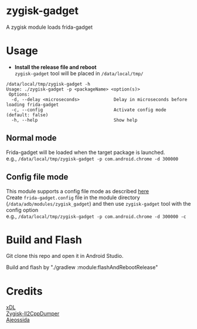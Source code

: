 # zygisk-gadget
A zygisk module loads frida-gadget

# Usage
- **Install the release file and reboot**<br>
  `zygisk-gadget` tool will be placed in `/data/local/tmp/`<br>
```shell
/data/local/tmp/zygisk-gadget -h                                                                                       
Usage: ./zygisk-gadget -p <packageName> <option(s)>
 Options:
  -d, --delay <microseconds>             Delay in microseconds before loading frida-gadget
  -c, --config                           Activate config mode (default: false)
  -h, --help                             Show help
```

## Normal mode
Frida-gadget will be loaded when the target package is launched.<br>
e.g., `/data/local/tmp/zygisk-gadget -p com.android.chrome -d 300000`

## Config file mode
This module supports a config file mode as described [here](https://frida.re/docs/gadget/)<br>
Create `frida-gadget.config` file in the module directory (`/data/adb/modules/zygisk_gadget`) and then use `zygisk-gadget` tool with the config option<br>
e.g., `/data/local/tmp/zygisk-gadget -p com.android.chrome -d 300000 -c`

# Build and Flash
Git clone this repo and open it in Android Studio.

Build and flash by "./gradlew :module:flashAndRebootRelease"

# Credits
[xDL](https://github.com/hexhacking/xDL)<br>
[Zygisk-Il2CppDumper](https://github.com/Perfare/Zygisk-Il2CppDumper)<br>
[Ajeossida](https://github.com/hackcatml/ajeossida)
